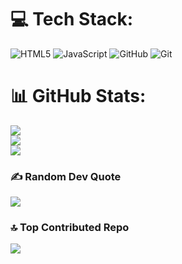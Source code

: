 
# 💻 Tech Stack:
![HTML5](https://img.shields.io/badge/html5-%23E34F26.svg?style=for-the-badge&logo=html5&logoColor=white) ![JavaScript](https://img.shields.io/badge/javascript-%23323330.svg?style=for-the-badge&logo=javascript&logoColor=%23F7DF1E) ![GitHub](https://img.shields.io/badge/github-%23121011.svg?style=for-the-badge&logo=github&logoColor=white) ![Git](https://img.shields.io/badge/git-%23F05033.svg?style=for-the-badge&logo=git&logoColor=white)
# 📊 GitHub Stats:
![](https://github-readme-stats.vercel.app/api?username=AbdulMoiz-Ali&theme=dark&hide_border=false&include_all_commits=false&count_private=false)<br/>
![](https://github-readme-streak-stats.herokuapp.com/?user=AbdulMoiz-Ali&theme=dark&hide_border=false)<br/>
![](https://github-readme-stats.vercel.app/api/top-langs/?username=AbdulMoiz-Ali&theme=dark&hide_border=false&include_all_commits=false&count_private=false&layout=compact)

### ✍️ Random Dev Quote
![](https://quotes-github-readme.vercel.app/api?type=horizontal&theme=radical)

### 🔝 Top Contributed Repo
![](https://github-contributor-stats.vercel.app/api?username=AbdulMoiz-Ali&limit=5&theme=radical&combine_all_yearly_contributions=true)

<!-- Proudly created with GPRM ( https://gprm.itsvg.in ) -->
